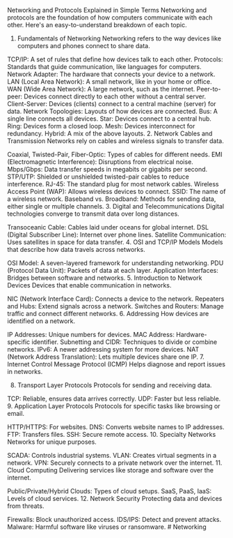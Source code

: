 Networking and Protocols Explained in Simple Terms
Networking and protocols are the foundation of how computers communicate with each other. Here's an easy-to-understand breakdown of each topic.

1. Fundamentals of Networking
Networking refers to the way devices like computers and phones connect to share data.

TCP/IP: A set of rules that define how devices talk to each other.
Protocols: Standards that guide communication, like languages for computers.
Network Adapter: The hardware that connects your device to a network.
LAN (Local Area Network): A small network, like in your home or office.
WAN (Wide Area Network): A large network, such as the internet.
Peer-to-peer: Devices connect directly to each other without a central server.
Client-Server: Devices (clients) connect to a central machine (server) for data.
Network Topologies: Layouts of how devices are connected.
Bus: A single line connects all devices.
Star: Devices connect to a central hub.
Ring: Devices form a closed loop.
Mesh: Devices interconnect for redundancy.
Hybrid: A mix of the above layouts.
2. Network Cables and Transmission
Networks rely on cables and wireless signals to transfer data.

Coaxial, Twisted-Pair, Fiber-Optic: Types of cables for different needs.
EMI (Electromagnetic Interference): Disruptions from electrical noise.
Mbps/Gbps: Data transfer speeds in megabits or gigabits per second.
STP/UTP: Shielded or unshielded twisted-pair cables to reduce interference.
RJ-45: The standard plug for most network cables.
Wireless Access Point (WAP): Allows wireless devices to connect.
SSID: The name of a wireless network.
Baseband vs. Broadband: Methods for sending data, either single or multiple channels.
3. Digital and Telecommunications
Digital technologies converge to transmit data over long distances.

Transoceanic Cable: Cables laid under oceans for global internet.
DSL (Digital Subscriber Line): Internet over phone lines.
Satellite Communication: Uses satellites in space for data transfer.
4. OSI and TCP/IP Models
Models that describe how data travels across networks.

OSI Model: A seven-layered framework for understanding networking.
PDU (Protocol Data Unit): Packets of data at each layer.
Application Interfaces: Bridges between software and networks.
5. Introduction to Network Devices
Devices that enable communication in networks.

NIC (Network Interface Card): Connects a device to the network.
Repeaters and Hubs: Extend signals across a network.
Switches and Routers: Manage traffic and connect different networks.
6. Addressing
How devices are identified on a network.

IP Addresses: Unique numbers for devices.
MAC Address: Hardware-specific identifier.
Subnetting and CIDR: Techniques to divide or combine networks.
IPv6: A newer addressing system for more devices.
NAT (Network Address Translation): Lets multiple devices share one IP.
7. Internet Control Message Protocol (ICMP)
Helps diagnose and report issues in networks.

8. Transport Layer Protocols
Protocols for sending and receiving data.

TCP: Reliable, ensures data arrives correctly.
UDP: Faster but less reliable.
9. Application Layer Protocols
Protocols for specific tasks like browsing or email.

HTTP/HTTPS: For websites.
DNS: Converts website names to IP addresses.
FTP: Transfers files.
SSH: Secure remote access.
10. Specialty Networks
Networks for unique purposes.

SCADA: Controls industrial systems.
VLAN: Creates virtual segments in a network.
VPN: Securely connects to a private network over the internet.
11. Cloud Computing
Delivering services like storage and software over the internet.

Public/Private/Hybrid Clouds: Types of cloud setups.
SaaS, PaaS, IaaS: Levels of cloud services.
12. Network Security
Protecting data and devices from threats.

Firewalls: Block unauthorized access.
IDS/IPS: Detect and prevent attacks.
Malware: Harmful software like viruses or ransomware.
#   N e t w o r k i n g  
 
